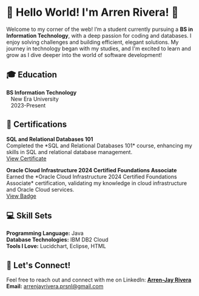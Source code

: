 <h1>🌟 Hello World! I'm Arren Rivera! 👋</h1>
<p>Welcome to my corner of the web! I’m a student currently pursuing a <strong>BS in Information Technology</strong>, with a deep passion for coding and databases. I enjoy solving challenges and building efficient, elegant solutions. My journey in technology began with my studies, and I'm excited to learn and grow as I dive deeper into the world of software development!</p>


<h2>🎓 Education</h2>
<p><strong>BS Information Technology</strong><br>
&nbsp;&nbsp;&nbsp;New Era University<br>
&nbsp;&nbsp;&nbsp;2023-Present</p>

<h2>📜 Certifications</h2>

<p><strong>SQL and Relational Databases 101</strong><br>
Completed the *SQL and Relational Databases 101* course, enhancing my skills in SQL and relational database management.<br>
<a href="https://courses.cognitiveclass.ai/certificates/9d7eda50302142768e4f0d41469d070d" target="_blank">View Certificate</a></p>

<p><strong>Oracle Cloud Infrastructure 2024 Certified Foundations Associate</strong><br>
Earned the *Oracle Cloud Infrastructure 2024 Certified Foundations Associate* certification, validating my knowledge in cloud infrastructure and Oracle Cloud services.<br>
<a href="https://catalog-education.oracle.com/ords/certview/sharebadge?id=FE623A60C91821C7060758ADE550626B139CCA9068817D0574FA5F76D1F018C6" target="_blank">View Badge</a></p>


<h2>💻 Skill Sets</h2>
<p><strong>Programming Language:</strong> Java<br>
<strong>Database Technologies:</strong> IBM DB2 Cloud<br>
<strong>Tools I Love:</strong> Lucidchart, Eclipse, HTML</p>

<h2>🤝 Let's Connect!</h2>
<p>Feel free to reach out and connect with me on LinkedIn: <strong><a href="https://www.linkedin.com/in/arren-jay-rivera-53993228b" target="_blank">Arren-Jay Rivera</a></strong><br>
<strong>Email:</strong> <a href="mailto:arrenjayrivera.prsnl@gmail.com">arrenjayrivera.prsnl@gmail.com</a></p>

